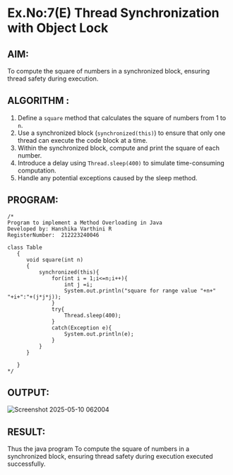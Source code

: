 # Ex.No:7(E)  Thread Synchronization with Object Lock

## AIM:
To compute the square of numbers in a synchronized block, ensuring thread safety during execution.
## ALGORITHM :

1. Define a `square` method that calculates the square of numbers from 1 to `n`.
2. Use a synchronized block (`synchronized(this)`) to ensure that only one thread can execute the code block at a time.
3. Within the synchronized block, compute and print the square of each number.
4. Introduce a delay using `Thread.sleep(400)` to simulate time-consuming computation.
5. Handle any potential exceptions caused by the sleep method.



## PROGRAM:
 ```
/*
Program to implement a Method Overloading in Java
Developed by: Hanshika Varthini R
RegisterNumber:  212223240046

class Table
    {  
       void square(int n)
       {
           synchronized(this){
               for(int i = 1;i<=n;i++){
                   int j =i;
                   System.out.println("square for range value "+n+" "+i+":"+(j*j*j));
               }
               try{
                   Thread.sleep(400);
               }
               catch(Exception e){
                   System.out.println(e);
               }
           }
       }
             
    }
*/
```

## OUTPUT:

![Screenshot 2025-05-10 062004](https://github.com/user-attachments/assets/e03db657-a127-466b-8f8d-10cf9396a295)


## RESULT:

Thus the  java program To compute the square of numbers in a synchronized block, ensuring thread safety during execution executed successfully.


